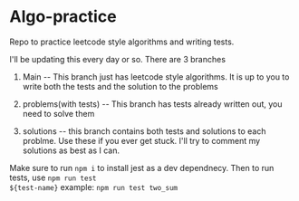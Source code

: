 # Algo-practice
Repo to practice leetcode style algorithms and writing tests.

I'll be updating this every day or so. There are 3 branches

1. Main -- This branch just has leetcode style algorithms. It is up to you to write both the tests and the solution to the problems

2. problems(with tests) -- This branch has tests already written out, you need to solve them

3. solutions -- this branch contains both tests and solutions to each problme. Use these if you ever get stuck. I'll try to comment my solutions as best as I can.

Make sure to run <code>npm i</code> to install jest as a dev dependnecy. 
Then to run tests, use <code>npm run test ${test-name}</code> example: <code>npm run test two_sum</code>
